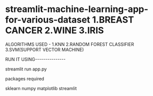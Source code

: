 # streamlit-machine-learning-app-for-various-dataset 1.BREAST CANCER 2.WINE 3.IRIS


ALGORITHMS USED -
1.KNN
2.RANDOM FOREST CLASSIFIER
3.SVM(SUPPORT VECTOR MACHINE)


RUN IT USING---------------

streamlit run app.py

packages required

sklearn
numpy
matplotlib
streamlit

